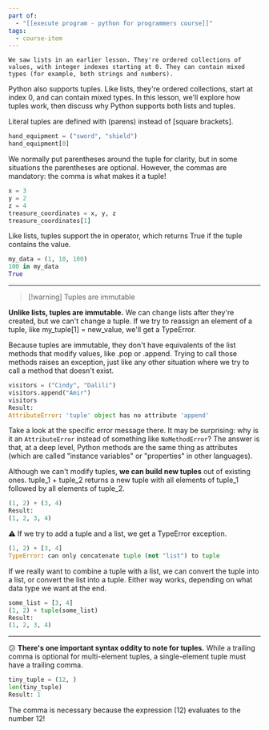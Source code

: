 ```yaml
---
part of:
  - "[[execute program - python for programmers course]]"
tags:
  - course-item
---
```

	We saw lists in an earlier lesson. They're ordered collections of values, with integer indexes starting at 0. They can contain mixed types (for example, both strings and numbers).

Python also supports tuples. Like lists, they're ordered collections, start at index 0, and can contain mixed types. In this lesson, we'll explore how tuples work, then discuss why Python supports both lists and tuples.

Literal tuples are defined with (parens) instead of [square brackets].

```python
hand_equipment = ("sword", "shield")
hand_equipment[0]
```

We normally put parentheses around the tuple for clarity, but in some situations the parentheses are optional. However, the commas are mandatory: the comma is what makes it a tuple!

```python
x = 3
y = 2
z = 4
treasure_coordinates = x, y, z
treasure_coordinates[1]
```

Like lists, tuples support the in operator, which returns True if the tuple contains the value.

```python
my_data = (1, 10, 100)
100 in my_data
True
```

___

> [!warning] Tuples are immutable

**Unlike lists, tuples are immutable.** We can change lists after they're created, but we can't change a tuple. If we try to reassign an element of a tuple, like my_tuple[1] = new_value, we'll get a TypeError.


Because tuples are immutable, they don't have equivalents of the list methods that modify values, like .pop or .append. Trying to call those methods raises an exception, just like any other situation where we try to call a method that doesn't exist.

```python
visitors = ("Cindy", "Dalili")
visitors.append("Amir")
visitors
Result:
AttributeError: 'tuple' object has no attribute 'append'
```

Take a look at the specific error message there. It may be surprising: why is it an `AttributeError` instead of something like `NoMethodError`? The answer is that, at a deep level, Python methods are the same thing as attributes (which are called "instance variables" or "properties" in other languages).

Although we can't modify tuples, **we can build new tuples** out of existing ones. tuple_1 + tuple_2 returns a new tuple with all elements of tuple_1 followed by all elements of tuple_2.

```python
(1, 2) + (3, 4)
Result:
(1, 2, 3, 4)
```

⚠ If we try to add a tuple and a list, we get a TypeError exception.

```python
(1, 2) + [3, 4]
TypeError: can only concatenate tuple (not "list") to tuple
```

If we really want to combine a tuple with a list, we can convert the tuple into a list, or convert the list into a tuple. Either way works, depending on what data type we want at the end.

```python
some_list = [3, 4]
(1, 2) + tuple(some_list)
Result:
(1, 2, 3, 4)
```

___

😕 **There's one important syntax oddity to note for tuples.** While a trailing comma is optional for multi-element tuples, a single-element tuple must have a trailing comma.

```python
tiny_tuple = (12, )
len(tiny_tuple)
Result: 1
```

The comma is necessary because the expression (12) evaluates to the number 12!